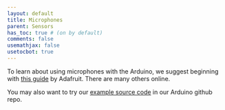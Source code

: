 ```yaml
---
layout: default
title: Microphones
parent: Sensors
has_toc: true # (on by default)
comments: false
usemathjax: false
usetocbot: true
---
```


To learn about using microphones with the Arduino, we suggest beginning with [this guide](https://learn.adafruit.com/adafruit-microphone-amplifier-breakout/overview) by Adafruit. There are many others online.

You may also want to try our [example source code](https://github.com/makeabilitylab/arduino/tree/master/Sensors/Microphone) in our Arduino github repo.